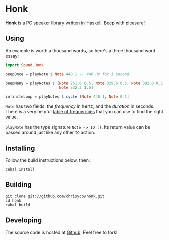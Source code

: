 Honk
====

**Honk** is a PC speaker library written in Haskell. Beep with pleasure!

Using
-----

An example is worth a thousand words, so here's a three thousand word essay:

```haskell
import Sound.Honk

beepOnce = playNote $ Note 440 1 -- 440 Hz for 1 second

beepMany = playNotes $ [Note 261.6 0.5, Note 329.6 0.5, Note 392.0 0.5,
                        Note 532.3 1.5]

infiniteLoop = playNotes $ cycle [Note 440 1, Note 0 1]
```

`Note` has two fields: the *frequency* in hertz, and the *duration* in seconds.
There is a very helpful [table of frequencies][Frequency table] that you can use
to find the right value.

`playNote` has the type signature `Note -> IO ()`. Its return value can be passed
around just like any other `IO` action.

Installing
----------

Follow the build instructions below, then:

    cabal install

Building
--------

    git clone git://github.com/chrisyco/honk.git
    cd honk
    cabal build

Developing
----------

The source code is hosted at [Github][]. Feel free to fork!

[Frequency table]: http://www.phys.unsw.edu.au/jw/notes.html
[GitHub]: https://github.com/chrisyco/honk
